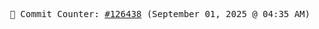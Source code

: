 <p align="center">
    <samp>
        📮 Commit Counter: <a href="https://github.com/Javascript-void0/Javascript-void0/commits/main">#126438</a> (September 01, 2025 @ 04:35 AM)
    </samp>
</p>